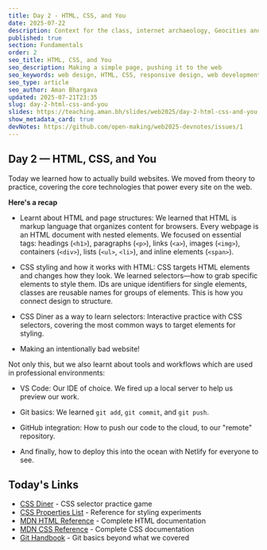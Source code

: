 ```yaml
---
title: Day 2 - HTML, CSS, and You
date: 2025-07-22
description: Context for the class, internet archaeology, Geocities and nostalgia
published: true
section: Fundamentals
order: 2
seo_title: HTML, CSS, and You
seo_description: Making a simple page, pushing it to the web
seo_keywords: web design, HTML, CSS, responsive design, web development course, portfolio website
seo_type: article
seo_author: Aman Bhargava
updated: 2025-07-21T23:35
slug: day-2-html-css-and-you
slides: https://teaching.aman.bh/slides/web2025/day-2-html-css-and-you
show_metadata_card: true
devNotes: https://github.com/open-making/web2025-devnotes/issues/1
---
```

## Day 2 — HTML, CSS, and You

Today we learned how to actually build websites. We moved from theory to practice, covering the core technologies that power every site on the web.

**Here's a recap**

- Learnt about HTML and page structures: We learned that HTML is markup language that organizes content for browsers. Every webpage is an HTML document with nested elements. We focused on essential tags: headings (`<h1>`), paragraphs (`<p>`), links (`<a>`), images (`<img>`), containers (`<div>`), lists (`<ul>`, `<li>`), and inline elements (`<span>`).
    
- CSS styling and how it works with HTML: CSS targets HTML elements and changes how they look. We learned selectors—how to grab specific elements to style them. IDs are unique identifiers for single elements, classes are reusable names for groups of elements. This is how you connect design to structure.
    
- CSS Diner as a way to learn selectors: Interactive practice with CSS selectors, covering the most common ways to target elements for styling.
    
- Making an intentionally bad website!
    

Not only this, but we also learnt about tools and workflows which are used in professional environments:

- VS Code: Our IDE of choice. We fired up a local server to help us preview our work.
    
- Git basics: We learned `git add`, `git commit`, and `git push`.
    
- GitHub integration: How to push our code to the cloud, to our "remote" repository.
    
- And finally, how to deploy this into the ocean with Netlify for everyone to see.
    

## Today's Links

- [CSS Diner](https://flukeout.github.io/) - CSS selector practice game
- [CSS Properties List](https://github.com/open-making/web2025-hey-jude/blob/main/css-properties.md) - Reference for styling experiments
- [MDN HTML Reference](https://developer.mozilla.org/en-US/docs/Web/HTML/Reference) - Complete HTML documentation
- [MDN CSS Reference](https://developer.mozilla.org/en-US/docs/Web/CSS/Reference) - Complete CSS documentation
- [Git Handbook](https://guides.github.com/introduction/git-handbook/) - Git basics beyond what we covered